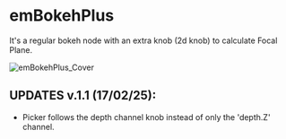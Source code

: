 # emBokehPlus

It's a regular bokeh node with an extra knob (2d knob) to calculate Focal Plane.

![emBokehPlus_Cover](https://github.com/user-attachments/assets/c8972cf7-d953-46c5-ab75-773d5650b861)

## UPDATES v.1.1 (17/02/25):
- Picker follows the depth channel knob instead of only the 'depth.Z' channel.
